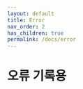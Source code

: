 ```yaml
---
layout: default
title: Error
nav_order: 2
has_children: true
permalink: /docs/error
---
```


# 오류 기록용